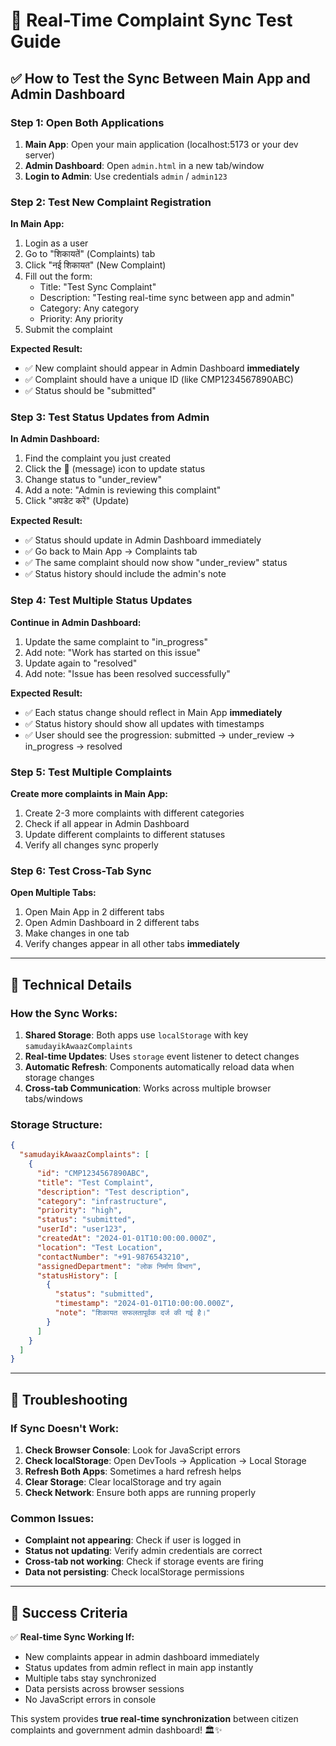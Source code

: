 # 🔄 Real-Time Complaint Sync Test Guide

## ✅ How to Test the Sync Between Main App and Admin Dashboard

### **Step 1: Open Both Applications**
1. **Main App**: Open your main application (localhost:5173 or your dev server)
2. **Admin Dashboard**: Open `admin.html` in a new tab/window
3. **Login to Admin**: Use credentials `admin` / `admin123`

### **Step 2: Test New Complaint Registration**

**In Main App:**
1. Login as a user
2. Go to "शिकायतें" (Complaints) tab
3. Click "नई शिकायत" (New Complaint)
4. Fill out the form:
   - Title: "Test Sync Complaint"
   - Description: "Testing real-time sync between app and admin"
   - Category: Any category
   - Priority: Any priority
5. Submit the complaint

**Expected Result:**
- ✅ New complaint should appear in Admin Dashboard **immediately**
- ✅ Complaint should have a unique ID (like CMP1234567890ABC)
- ✅ Status should be "submitted"

### **Step 3: Test Status Updates from Admin**

**In Admin Dashboard:**
1. Find the complaint you just created
2. Click the 💬 (message) icon to update status
3. Change status to "under_review"
4. Add a note: "Admin is reviewing this complaint"
5. Click "अपडेट करें" (Update)

**Expected Result:**
- ✅ Status should update in Admin Dashboard immediately
- ✅ Go back to Main App → Complaints tab
- ✅ The same complaint should now show "under_review" status
- ✅ Status history should include the admin's note

### **Step 4: Test Multiple Status Updates**

**Continue in Admin Dashboard:**
1. Update the same complaint to "in_progress"
2. Add note: "Work has started on this issue"
3. Update again to "resolved"
4. Add note: "Issue has been resolved successfully"

**Expected Result:**
- ✅ Each status change should reflect in Main App **immediately**
- ✅ Status history should show all updates with timestamps
- ✅ User should see the progression: submitted → under_review → in_progress → resolved

### **Step 5: Test Multiple Complaints**

**Create more complaints in Main App:**
1. Create 2-3 more complaints with different categories
2. Check if all appear in Admin Dashboard
3. Update different complaints to different statuses
4. Verify all changes sync properly

### **Step 6: Test Cross-Tab Sync**

**Open Multiple Tabs:**
1. Open Main App in 2 different tabs
2. Open Admin Dashboard in 2 different tabs
3. Make changes in one tab
4. Verify changes appear in all other tabs **immediately**

---

## 🔧 Technical Details

### **How the Sync Works:**

1. **Shared Storage**: Both apps use `localStorage` with key `samudayikAwaazComplaints`
2. **Real-time Updates**: Uses `storage` event listener to detect changes
3. **Automatic Refresh**: Components automatically reload data when storage changes
4. **Cross-tab Communication**: Works across multiple browser tabs/windows

### **Storage Structure:**
```json
{
  "samudayikAwaazComplaints": [
    {
      "id": "CMP1234567890ABC",
      "title": "Test Complaint",
      "description": "Test description",
      "category": "infrastructure",
      "priority": "high",
      "status": "submitted",
      "userId": "user123",
      "createdAt": "2024-01-01T10:00:00.000Z",
      "location": "Test Location",
      "contactNumber": "+91-9876543210",
      "assignedDepartment": "लोक निर्माण विभाग",
      "statusHistory": [
        {
          "status": "submitted",
          "timestamp": "2024-01-01T10:00:00.000Z",
          "note": "शिकायत सफलतापूर्वक दर्ज की गई है।"
        }
      ]
    }
  ]
}
```

---

## 🚨 Troubleshooting

### **If Sync Doesn't Work:**

1. **Check Browser Console**: Look for JavaScript errors
2. **Check localStorage**: Open DevTools → Application → Local Storage
3. **Refresh Both Apps**: Sometimes a hard refresh helps
4. **Clear Storage**: Clear localStorage and try again
5. **Check Network**: Ensure both apps are running properly

### **Common Issues:**

- **Complaint not appearing**: Check if user is logged in
- **Status not updating**: Verify admin credentials are correct
- **Cross-tab not working**: Check if storage events are firing
- **Data not persisting**: Check localStorage permissions

---

## 🎯 Success Criteria

✅ **Real-time Sync Working If:**
- New complaints appear in admin dashboard immediately
- Status updates from admin reflect in main app instantly
- Multiple tabs stay synchronized
- Data persists across browser sessions
- No JavaScript errors in console

This system provides **true real-time synchronization** between citizen complaints and government admin dashboard! 🏛️✨